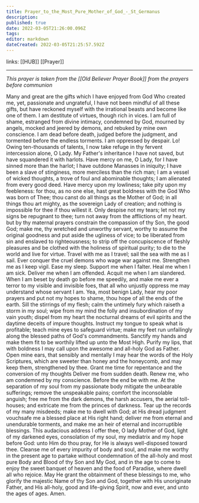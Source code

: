 ```yaml
---
title: Prayer_to_the_Most_Pure_Mother_of_God_-_St_Germanus
description: 
published: true
date: 2022-03-05T21:26:00.096Z
tags: 
editor: markdown
dateCreated: 2022-03-05T21:25:57.592Z
---
```


links: [[HUB]] [[Prayer]]

---
*This prayer is taken from the [[Old Believer Prayer Book]] from the prayers before communion*
    
Many and great are the gifts which I have enjoyed from God Who created me, yet, passionate and ungrateful, I have not been mindful of all these gifts, but have reckoned myself with the irrational beasts and become like one of them. I am destitute of virtues, though rich in vices. I am full of shame, estranged from divine intimacy, condemned by God, mourned by angels, mocked and jeered by demons, and rebuked by mine own conscience. I am dead before death, judged before the judgment, and tormented before the endless torments. I am oppressed by despair. Lo! Owing ten-thousands of talents, I now take refuge in thy fervent intercession alone, O Lady. My Father's inheritance I have not saved, but have squandered it with harlots. Have mercy on me, O Lady, for I have sinned more than the harlot; I have outdone Manasses in iniquity; I have been a slave of stinginess, more merciless than the rich man; I am a vessel of wicked thoughts, a trove of foul and abominable thoughts; I am alienated from every good deed. Have mercy upon my lowliness; take pity upon my feebleness: for thou, as no one else, hast great boldness with the God Who was born of Thee; thou canst do all things as the Mother of God; in all things thou art mighty, as the sovereign Lady of creation; and nothing is impossible for thee if thou willest it. Only despise not my tears; let not my signs be repugnant to thee; turn not away from the afflictions of my heart. but by thy maternal prayers constrain the compassion of thy Son, the good God; make me, thy wretched and unworthy servant, worthy to assume the original goodness and put aside the ugliness of vice; to be liberated from sin and enslaved to righteousness; to strip off the concupiscence of fleshly pleasures and be clothed with the holiness of spiritual purity; to die to the world and live for virtue. Travel with me as I travel; sail the sea with me as I sail. Ever conquer the cruel demons who wage war against me. Strengthen me as I keep vigil. Ease my sleep. Support me when I falter. Heal me when I am sick. Deliver me when I am offended. Acquit me when I am slandered. When I am beset by death go before me speedily, and make me ever a terror to my visible and invisible foes, that all who unjustly oppress me may understand whose servant I am. Yea, most benign Lady, hear my poor prayers and put not my hopes to shame, thou hope of all the ends of the earth. Sill the stirrings of my flesh; calm the untimely fury which raiseth a storm in my soul; wipe from my mind the folly and insubordination of my vain youth; dispel from my heart the nocturnal dreams of evil spirits and the daytime deceits of impure thoughts. Instruct my tongue to speak what is profitable; teach mine eyes to safeguard virtue; make my feet run unfailingly along the blessed paths of God's commandments. Sanctify my hands and make them fit to be worthily lifted up unto the Most High. Purify my lips, that with boldness I may call upon the awesome and all-holy God as Father. Open mine ears, that sensibly and mentally I may hear the words of the Holy Scriptures, which are sweeter than honey and the honeycomb, and may keep them, strengthened by thee. Grant me time for repentance and the conversion of my thoughts Deliver me from sudden death. Renew me, who am condemned by my conscience. Before the end be with me. At the separation of my soul from my passionate body mitigate the unbearable sufferings; remove the unspeakable pains; comfort the inconsolable anguish; free me from the dark demons, the harsh accusers, the aerial toll-houses; and extricate me from the princes of darkness. Tear up the records of my many misdeeds; make me to dwell with God; at His dread judgment vouchsafe me a blessed place at His right hand; deliver me from eternal and unendurable torments, and make me an heir of eternal and incorruptible blessings. This audacious address I offer thee, O lady Mother of God, light of my darkened eyes, consolation of my soul, my mediatrix and my hope before God: unto Him do thou pray, for He is always well-disposed toward thee. Cleanse me of every impurity of body and soul, and make me worthy in the present age to partake without condemnation of the all-holy and most pure Body and Blood of thy Son and My God, and in the age to come to enjoy the sweet banquet of heaven and the food of Paradise, where dwell all who rejoice. May He grant the obtainment of these blessings to me, who glorify the majestic Name of thy Son and God, together with His unoriginate Father, and His all-holy, good and life-giving Spirit, now and ever, and unto the ages of ages. Amen.
